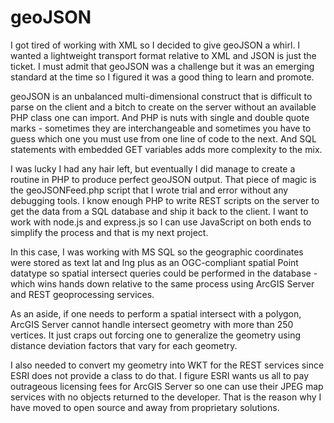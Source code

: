 geoJSON
=======

I got tired of working with XML so I decided to give geoJSON a whirl. I wanted a lightweight transport format relative to XML and JSON is just the ticket. I must admit that geoJSON was a challenge but it was an emerging standard at the time so I figured it was a good thing to learn and promote.

geoJSON is an unbalanced multi-dimensional construct that is difficult to parse on the client and a bitch to create on the server without an available PHP class one can import. And PHP is nuts with single and double quote marks - sometimes they are interchangeable and sometimes you have to guess which one you must use from one line of code to the next. And SQL statements with embedded GET variables adds more complexity to the mix.

I was lucky I had any hair left, but eventually I did manage to create a routine in PHP to produce perfect geoJSON output. That piece of magic is the geoJSONFeed.php script that I wrote trial and error without any debugging tools. I know enough PHP to write REST scripts on the server to get the data from a SQL database and ship it back to the client. I want to work with node.js and express.js so I can use JavaScript on both ends to simplify the process and that is my next project.

In this case, I was working with MS SQL so the geographic coordinates were stored as text lat and lng plus as an OGC-compliant spatial Point datatype so spatial intersect queries could be performed in the database - which wins hands down relative to the same process using ArcGIS Server and REST geoprocessing services.

As an aside, if one needs to perform a spatial intersect with a polygon, ArcGIS Server cannot handle intersect geometry with more than 250 vertices. It just craps out forcing one to generalize the geometry using distance deviation factors that vary for each geometry.

I also needed to convert my geometry into WKT for the REST services since ESRI does not provide a class to do that. I figure ESRI wants us all to pay outrageous licensing fees for ArcGIS Server so one can use their JPEG map services with no objects returned to the developer. That is the reason why I have moved to open source and away from proprietary solutions.
